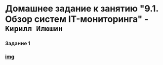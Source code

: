 #  Домашнее задание к занятию "9.1. Обзор систем IT-мониторинга" - `Кирилл Илюшин`



### Задание 1

### [img](https://github.com/AzarnoyKir/9-01-hw/blob/main/img/9.01.jpg)

